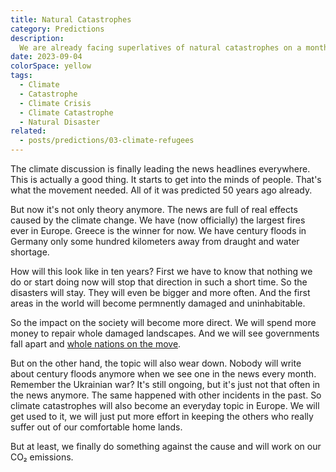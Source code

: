 ```yaml
---
title: Natural Catastrophes
category: Predictions
description:
  We are already facing superlatives of natural catastrophes on a monthly basis.
date: 2023-09-04
colorSpace: yellow
tags:
  - Climate
  - Catastrophe
  - Climate Crisis
  - Climate Catastrophe
  - Natural Disaster
related:
  - posts/predictions/03-climate-refugees
---
```


The climate discussion is finally leading the news headlines everywhere. This is
actually a good thing. It starts to get into the minds of people. That's what
the movement needed. All of it was predicted 50 years ago already.

But now it's not only theory anymore. The news are full of real effects caused
by the climate change. We have (now officially) the largest fires ever in
Europe. Greece is the winner for now. We have century floods in Germany only
some hundred kilometers away from draught and water shortage.

How will this look like in ten years? First we have to know that nothing we do
or start doing now will stop that direction in such a short time. So the
disasters will stay. They will even be bigger and more often. And the first
areas in the world will become permnently damaged and uninhabitable.

So the impact on the society will become more direct. We will spend more money
to repair whole damaged landscapes. And we will see governments fall apart and
[whole nations on the move](/posts/predictions/03-climate-refugees).

But on the other hand, the topic will also wear down. Nobody will write about
century floods anymore when we see one in the news every month. Remember the
Ukrainian war? It's still ongoing, but it's just not that often in the news
anymore. The same happened with other incidents in the past. So climate
catastrophes will also become an everyday topic in Europe. We will get used to
it, we will just put more effort in keeping the others who really suffer out of
our comfortable home lands.

But at least, we finally do something against the cause and will work on our CO₂
emissions.
